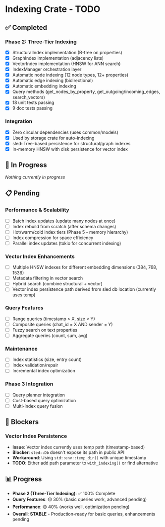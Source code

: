 # Indexing Crate - TODO

## ✅ Completed

### Phase 2: Three-Tier Indexing
- [x] StructuralIndex implementation (B-tree on properties)
- [x] GraphIndex implementation (adjacency lists)
- [x] VectorIndex implementation (HNSW for ANN search)
- [x] IndexManager orchestration layer
- [x] Automatic node indexing (12 node types, 12+ properties)
- [x] Automatic edge indexing (bidirectional)
- [x] Automatic embedding indexing
- [x] Query methods (get_nodes_by_property, get_outgoing/incoming_edges, search_vectors)
- [x] 18 unit tests passing
- [x] 9 doc tests passing

### Integration
- [x] Zero circular dependencies (uses common/models)
- [x] Used by storage crate for auto-indexing
- [x] sled::Tree-based persistence for structural/graph indexes
- [x] In-memory HNSW with disk persistence for vector index

## 🔄 In Progress

_Nothing currently in progress_

## 📋 Pending

### Performance & Scalability
- [ ] Batch index updates (update many nodes at once)
- [ ] Index rebuild from scratch (after schema changes)
- [ ] Hot/warm/cold index tiers (Phase 5 - memory hierarchy)
- [ ] Index compression for space efficiency
- [ ] Parallel index updates (tokio for concurrent indexing)

### Vector Index Enhancements
- [ ] Multiple HNSW indexes for different embedding dimensions (384, 768, 1536)
- [ ] Metadata filtering in vector search
- [ ] Hybrid search (combine structural + vector)
- [ ] Vector index persistence path derived from sled db location (currently uses temp)

### Query Features
- [ ] Range queries (timestamp > X, size < Y)
- [ ] Composite queries (chat_id = X AND sender = Y)
- [ ] Fuzzy search on text properties
- [ ] Aggregate queries (count, sum, avg)

### Maintenance
- [ ] Index statistics (size, entry count)
- [ ] Index validation/repair
- [ ] Incremental index optimization

### Phase 3 Integration
- [ ] Query planner integration
- [ ] Cost-based query optimization
- [ ] Multi-index query fusion

## 🚫 Blockers

### Vector Index Persistence
- **Issue**: Vector index currently uses temp path (timestamp-based)
- **Blocker**: `sled::Db` doesn't expose its path in public API
- **Workaround**: Using `std::env::temp_dir()` with unique timestamp
- **TODO**: Either add path parameter to `with_indexing()` or find alternative

## 📊 Progress

- **Phase 2 (Three-Tier Indexing)**: ✅ 100% Complete
- **Query Features**: 🟡 30% (basic queries work, advanced pending)
- **Performance**: 🟡 40% (works well, optimization pending)
- **Overall**: **STABLE** - Production-ready for basic queries, enhancements pending


